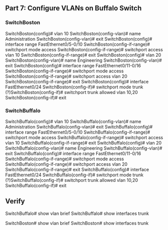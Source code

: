 ## Part 7: Configure VLANs on Buffalo Switch

### SwitchBoston

SwitchBoston(config)# vlan 10
SwitchBoston(config-vlan)# name Administration
SwitchBoston(config-vlan)# exit
SwitchBoston(config)# interface range FastEthernet0/5-0/10
SwitchBoston(config-if-range)# switchport mode access
SwitchBoston(config-if-range)# switchport access vlan 10
SwitchBoston(config-if-range)# exit
SwitchBoston(config)# vlan 20
SwitchBoston(config-vlan)# name Engineering
SwitchBoston(config-vlan)# exit
SwitchBoston(config)# interface range FastEthernet0/11-0/16
SwitchBoston(config-if-range)# switchport mode access
SwitchBoston(config-if-range)# switchport access vlan 20
SwitchBoston(config-if-range)# exit
SwitchBoston(config)# interface FastEthernet0/24
SwitchBoston(config-if)# switchport mode trunk
(?)SwitchBoston(config-if)# switchport trunk allowed vlan 10,20
SwitchBoston(config-if)# exit

### SwitchBuffalo

SwitchBuffalo(config)# vlan 10
SwitchBuffalo(config-vlan)# name Administration
SwitchBuffalo(config-vlan)# exit
SwitchBuffalo(config)# interface range FastEthernet0/5-0/10
SwitchBuffalo(config-if-range)# switchport mode access
SwitchBuffalo(config-if-range)# switchport access vlan 10
SwitchBuffalo(config-if-range)# exit
SwitchBuffalo(config)# vlan 20
SwitchBuffalo(config-vlan)# name Engineering
SwitchBuffalo(config-vlan)# exit
SwitchBuffalo(config)# interface range FastEthernet0/11-0/16
SwitchBuffalo(config-if-range)# switchport mode access
SwitchBuffalo(config-if-range)# switchport access vlan 20
SwitchBuffalo(config-if-range)# exit
SwitchBuffalo(config)# interface FastEthernet0/24
SwitchBuffalo(config-if)# switchport mode trunk
(?)SwitchBuffalo(config-if)# switchport trunk allowed vlan 10,20
SwitchBuffalo(config-if)# exit

## Verify

SwitchBuffalo# show vlan brief
SwitchBuffalo# show interfaces trunk

SwitchBoston# show vlan brief
SwitchBoston# show interfaces trunk

